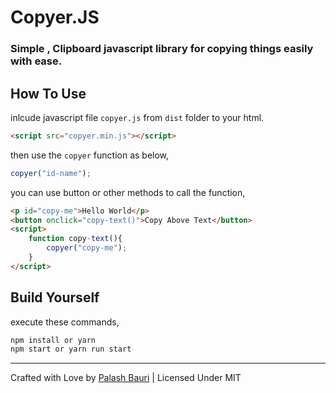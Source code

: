 # Copyer.JS
### Simple , Clipboard javascript library for copying things easily with ease.

## How To Use 

inlcude javascript file `copyer.js` from `dist` folder to your html.

```html
<script src="copyer.min.js"></script>
```

then use the `copyer` function as below,

```javascript
copyer("id-name");
```

you can use button or other methods to call the function,

```html
<p id="copy-me">Hello World</p>
<button onclick="copy-text()">Copy Above Text</button>
<script>
    function copy-text(){
        copyer("copy-me");
    }
</script>
```

## Build Yourself

execute these commands,

```sh
npm install or yarn
npm start or yarn run start
```

<hr>

Crafted with Love by [Palash Bauri](https://palash.tk) | Licensed Under MIT
